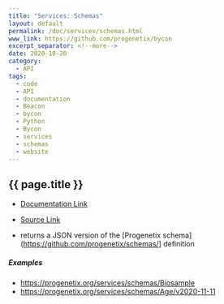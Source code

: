 ```yaml
---
title: "Services: Schemas"
layout: default
permalink: /doc/services/schemas.html
www_link: https://github.com/progenetix/bycon
excerpt_separator: <!--more-->
date: 2020-10-20
category:
  - API
tags:
  - code
  - API
  - documentation
  - Beacon
  - bycon
  - Python
  - Bycon
  - services
  - schemas
  - website
---
```


## {{ page.title }}

* [Documentation Link](https://github.com/progenetix/bycon/blob/master/services/doc/schemas.md)
* [Source Link](https://github.com/progenetix/bycon/blob/master/services/schemas.py)

* returns a JSON version of the [Progenetix schema](https://github.com/progenetix/schemas/] definition

<!--podmd-->

##### Examples

* <https://progenetix.org/services/schemas/Biosample>
* <https://progenetix.org/services/schemas/Age/v2020-11-11>


<!--/podmd-->
